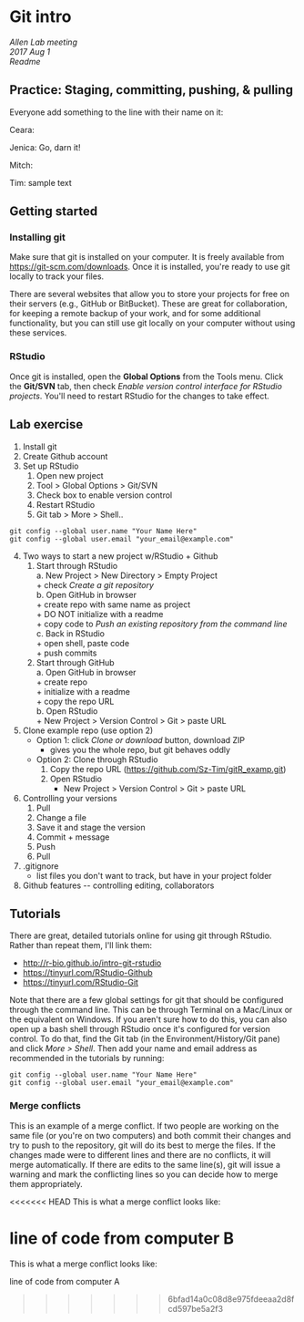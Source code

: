 # Git intro  
*Allen Lab meeting*  
*2017 Aug 1*  
*Readme*  

## Practice: Staging, committing, pushing, & pulling  
Everyone add something to the line with their name on it:  

Ceara:

Jenica:  Go, darn it!

Mitch:  

Tim: sample text  


## Getting started  
### Installing git  
Make sure that git is installed on your computer. 
It is freely available from https://git-scm.com/downloads. 
Once it is installed, you're ready to use git locally to track your files.  

There are several websites that allow you to store your projects for free on their servers (e.g., GitHub or BitBucket). 
These are great for collaboration, for keeping a remote backup of your work, and for some additional functionality, but you can still use git locally on your computer without using these services.  

### RStudio  
Once git is installed, open the **Global Options** from the Tools menu. 
Click the **Git/SVN** tab, then check *Enable version control interface for RStudio projects*. 
You'll need to restart RStudio for the changes to take effect. 



## Lab exercise
1. Install git
2. Create Github account
3. Set up RStudio
	1. Open new project
	2. Tool > Global Options > Git/SVN
	3. Check box to enable version control
	4. Restart RStudio
	5. Git tab > More > Shell..
```
git config --global user.name "Your Name Here"  
git config --global user.email "your_email@example.com"  
```
4. Two ways to start a new project w/RStudio + Github  
	1. Start through RStudio  
		a. New Project > New Directory > Empty Project  
			+ check *Create a git repository*  
		b. Open GitHub in browser  
			+ create repo with same name as project  
			+ DO NOT initialize with a readme  
			+ copy code to *Push an existing repository from the command line*  
		c. Back in RStudio  
			+ open shell, paste code  
			+ push commits  
	2. Start through GitHub  
		a. Open GitHub in browser  
			+ create repo  
			+ initialize with a readme  
			+ copy the repo URL  
		b. Open RStudio  
			+ New Project > Version Control > Git > paste URL  
5. Clone example repo (use option 2)  
	+ Option 1: click *Clone or download* button, download ZIP  
		+ gives you the whole repo, but git behaves oddly  
	+ Option 2: Clone through RStudio  
		1. Copy the repo URL (https://github.com/Sz-Tim/gitR_examp.git)  
		2. Open RStudio  
			+ New Project > Version Control > Git > paste URL  
6. Controlling your versions  
	1. Pull  
	2. Change a file  
	3. Save it and stage the version  
	4. Commit + message  
	5. Push  
	6. Pull  
7. .gitignore  
	+ list files you don't want to track, but have in your project folder    
8. Github features -- controlling editing, collaborators  




## Tutorials  
There are great, detailed tutorials online for using git through RStudio. 
Rather than repeat them, I'll link them:  

+ http://r-bio.github.io/intro-git-rstudio  
+ https://tinyurl.com/RStudio-Github  
+ https://tinyurl.com/RStudio-Git  

Note that there are a few global settings for git that should be configured through the command line. 
This can be through Terminal on a Mac/Linux or the equivalent on Windows. 
If you aren't sure how to do this, you can also open up a bash shell through RStudio once it's configured for version control. 
To do that, find the Git tab (in the Environment/History/Git pane) and click *More > Shell*. 
Then add your name and email address as recommended in the tutorials by running:

```
git config --global user.name "Your Name Here"  
git config --global user.email "your_email@example.com"  
```

### Merge conflicts  
This is an example of a merge conflict. If two people are working on the same file (or you're on two computers) and both commit their changes and try to push to the repository, git will do its best to merge the files. 
If the changes made were to different lines and there are no conflicts, it will merge automatically. 
If there are edits to the same line(s), git will issue a warning and mark the conflicting lines so you can decide how to merge them appropriately.  
  
<<<<<<< HEAD
This is what a merge conflict looks like:  
  
line of code from computer B  
=======
This is what a merge conflict looks like: 
  
line of code from computer A
>>>>>>> 6bfad14a0c08d8e975fdeeaa2d8fcd597be5a2f3

